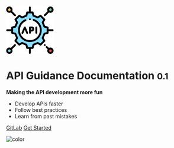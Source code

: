 <!-- _coverpage.md -->



![logo](_media/api-logo.svg)

# API Guidance Documentation <small>0.1</small>

**Making the API development more fun**

- Develop APIs faster
- Follow best practices
- Learn from past mistakes

[GitLab](https://kwvmxgit.ad.nerc.ac.uk/apis/api-guidance-docs)
[Get Started](/introduction/goal)

<!-- background color -->
![color](#4f4f4f)



